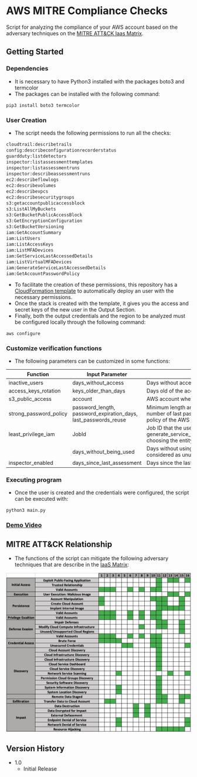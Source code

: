 # AWS MITRE Compliance Checks

Script for analyzing the compliance of your AWS account based on the adversary techniques on the [MITRE ATT&CK Iaas Matrix](https://attack.mitre.org/matrices/enterprise/cloud/iaas/).


## Getting Started

### Dependencies

* It is necessary to have Python3 installed with the packages boto3 and termcolor
* The packages can be installed with the following command:
```
pip3 install boto3 termcolor
```

### User Creation

* The script needs the following permissions to run all the checks:
```
cloudtrail:describetrails
config:describeconfigurationrecorderstatus
guardduty:listdetectors
inspector:listassessmenttemplates
inspector:listassessmentruns
inspector:describeassessmentruns
ec2:describeflowlogs
ec2:describevolumes
ec2:describevpcs
ec2:describesecuritygroups
s3:getaccountpublicaccessblock
s3:ListAllMyBuckets
s3:GetBucketPublicAccessBlock
s3:GetEncryptionConfiguration
s3:GetBucketVersioning
iam:GetAccountSummary
iam:ListUsers
iam:ListAccessKeys
iam:ListMFADevices
iam:GetServiceLastAccessedDetails
iam:ListVirtualMFADevices
iam:GenerateServiceLastAccessedDetails
iam:GetAccountPasswordPolicy
```
* To facilitate the creation of these permissions, this repository has a [CloudFormation template](https://github.com/sergargar/mitre-aws-checks/blob/main/user-creation.yaml) to automatically deploy an user with the necessary permissions.
* Once the stack is created with the template, it gives you the access and secret keys of the new user in the Output Section.
* Finally, both the output credentials and the region to be analyzed must be configured locally through the following command:
```
aws configure
```

### Customize verification functions

* The following parameters can be customized in some functions:

| Function                 | Input Parameter                                                                                          | Description                                                                                                                                                                                           |
|-------------------------|----------------------------------------------------------------------------------------------------|-------------------------------------------------------------------------------------------------------------------------------------------------------------------------------------------------------|
| inactive_users          | days_without_access                                                                                | Days without access of a user to be considered as inactive.                                                                                                                                   |
| access_keys_rotation    | keys_older_than_days                                                                               | Days old of the access keys so that they are rotated.                                                                                                                                         |
| s3_public_access        | account                                                                                            | AWS account where you want to verify the public access policies of S3.                                                                                                                           |
| strong_password_policy  | password_length, password_expiration_days, last_passwords_reuse                                                                                    | Minimum length and maximum expiration days of user passwords, and the number of last passwords that cannot be reused, required in the password policy of the AWS account.          |
| least_privilege_iam     | JobId                                                                                              | Job ID that the user has previously generated with the AWS call generate_service_last_accessed_details(Arn=<entityArn>,Granularity='ACTION_LEVEL'), choosing the entity to analyze. |
|  | days_without_being_used |  Days without using a service and / or actions by an entity for it to be considered as unused.                                                                                                                                                                                                     |
| inspector_enabled       | days_since_last_assessment                                                                         | Days since the last Inspector evaluation to be considered non-compliant.                                                                                                                  |                                                                                                       |

### Executing program

* Once the user is created and the credentials were configured, the script can be executed with:
```
python3 main.py
```

### [Demo Video](https://www.youtube.com/watch?v=H11duhLptKE)

## MITRE ATT&CK Relationship

* The functions of the script can mitigate the following adversary techniques that are describe in the [IaaS Matrix](https://attack.mitre.org/matrices/enterprise/cloud/iaas/):

![Alt text](mitre-relationship.png?raw=true "MITRE ATT&CK Relationship")


## Version History

* 1.0
    * Initial Release

